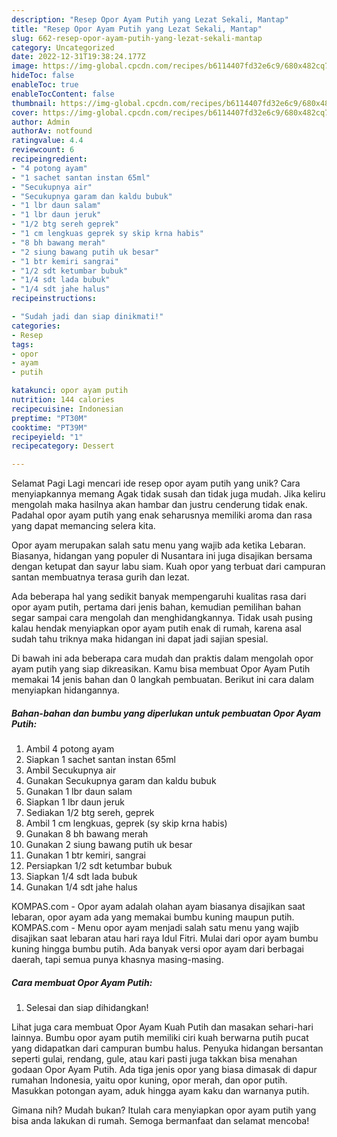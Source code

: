 ```yaml
---
description: "Resep Opor Ayam Putih yang Lezat Sekali, Mantap"
title: "Resep Opor Ayam Putih yang Lezat Sekali, Mantap"
slug: 662-resep-opor-ayam-putih-yang-lezat-sekali-mantap
category: Uncategorized
date: 2022-12-31T19:38:24.177Z
image: https://img-global.cpcdn.com/recipes/b6114407fd32e6c9/680x482cq70/opor-ayam-putih-foto-resep-utama.jpg
hideToc: false
enableToc: true
enableTocContent: false
thumbnail: https://img-global.cpcdn.com/recipes/b6114407fd32e6c9/680x482cq70/opor-ayam-putih-foto-resep-utama.jpg
cover: https://img-global.cpcdn.com/recipes/b6114407fd32e6c9/680x482cq70/opor-ayam-putih-foto-resep-utama.jpg
author: Admin
authorAv: notfound
ratingvalue: 4.4
reviewcount: 6
recipeingredient:
- "4 potong ayam"
- "1 sachet santan instan 65ml"
- "Secukupnya air"
- "Secukupnya garam dan kaldu bubuk"
- "1 lbr daun salam"
- "1 lbr daun jeruk"
- "1/2 btg sereh geprek"
- "1 cm lengkuas geprek sy skip krna habis"
- "8 bh bawang merah"
- "2 siung bawang putih uk besar"
- "1 btr kemiri sangrai"
- "1/2 sdt ketumbar bubuk"
- "1/4 sdt lada bubuk"
- "1/4 sdt jahe halus"
recipeinstructions:

- "Sudah jadi dan siap dinikmati!"
categories:
- Resep
tags:
- opor
- ayam
- putih

katakunci: opor ayam putih 
nutrition: 144 calories
recipecuisine: Indonesian
preptime: "PT30M"
cooktime: "PT39M"
recipeyield: "1"
recipecategory: Dessert

---
```



Selamat Pagi Lagi mencari ide resep opor ayam putih yang unik? Cara menyiapkannya memang Agak tidak susah dan tidak juga mudah. Jika keliru mengolah maka hasilnya akan hambar dan justru cenderung tidak enak. Padahal opor ayam putih yang enak seharusnya memiliki aroma dan rasa yang dapat memancing selera kita.


Opor ayam merupakan salah satu menu yang wajib ada ketika Lebaran. Biasanya, hidangan yang populer di Nusantara ini juga disajikan bersama dengan ketupat dan sayur labu siam. Kuah opor yang terbuat dari campuran santan membuatnya terasa gurih dan lezat.

Ada beberapa hal yang sedikit banyak mempengaruhi kualitas rasa dari opor ayam putih, pertama dari jenis bahan, kemudian pemilihan bahan segar sampai cara mengolah dan menghidangkannya. Tidak usah pusing kalau hendak menyiapkan opor ayam putih enak di rumah, karena asal sudah tahu triknya maka hidangan ini dapat jadi sajian spesial.


Di bawah ini ada beberapa cara mudah dan praktis dalam mengolah opor ayam putih yang siap dikreasikan. Kamu bisa membuat Opor Ayam Putih memakai 14 jenis bahan dan 0 langkah pembuatan. Berikut ini cara dalam menyiapkan hidangannya.

<!--inarticleads1-->

##### Bahan-bahan dan bumbu yang diperlukan untuk pembuatan Opor Ayam Putih:

1. Ambil 4 potong ayam
1. Siapkan 1 sachet santan instan 65ml
1. Ambil Secukupnya air
1. Gunakan Secukupnya garam dan kaldu bubuk
1. Gunakan 1 lbr daun salam
1. Siapkan 1 lbr daun jeruk
1. Sediakan 1/2 btg sereh, geprek
1. Ambil 1 cm lengkuas, geprek (sy skip krna habis)
1. Gunakan 8 bh bawang merah
1. Gunakan 2 siung bawang putih uk besar
1. Gunakan 1 btr kemiri, sangrai
1. Persiapkan 1/2 sdt ketumbar bubuk
1. Siapkan 1/4 sdt lada bubuk
1. Gunakan 1/4 sdt jahe halus


KOMPAS.com - Opor ayam adalah olahan ayam biasanya disajikan saat lebaran, opor ayam ada yang memakai bumbu kuning maupun putih. KOMPAS.com - Menu opor ayam menjadi salah satu menu yang wajib disajikan saat lebaran atau hari raya Idul Fitri. Mulai dari opor ayam bumbu kuning hingga bumbu putih. Ada banyak versi opor ayam dari berbagai daerah, tapi semua punya khasnya masing-masing. 

<!--inarticleads2-->

##### Cara membuat Opor Ayam Putih:


1. Selesai dan siap dihidangkan!

Lihat juga cara membuat Opor Ayam Kuah Putih dan masakan sehari-hari lainnya. Bumbu opor ayam putih memiliki ciri kuah berwarna putih pucat yang didapatkan dari campuran bumbu halus. Penyuka hidangan bersantan seperti gulai, rendang, gule, atau kari pasti juga takkan bisa menahan godaan Opor Ayam Putih. Ada tiga jenis opor yang biasa dimasak di dapur rumahan Indonesia, yaitu opor kuning, opor merah, dan opor putih. Masukkan potongan ayam, aduk hingga ayam kaku dan warnanya putih. 

Gimana nih? Mudah bukan? Itulah cara menyiapkan opor ayam putih yang bisa anda lakukan di rumah. Semoga bermanfaat dan selamat mencoba!
